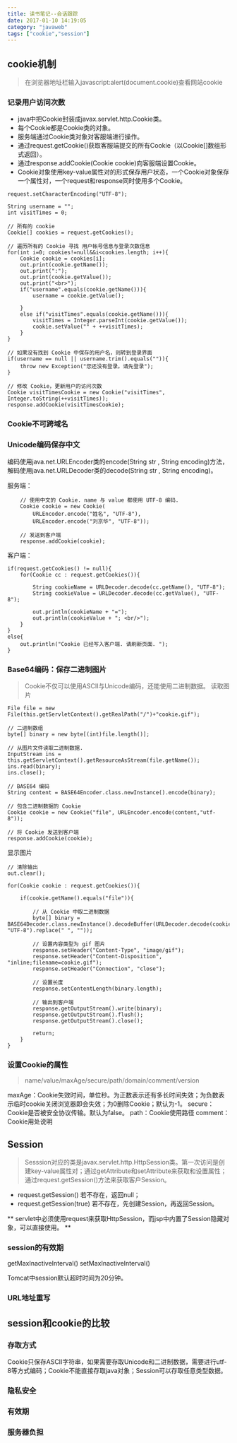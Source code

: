 ```yaml
---
title: 读书笔记--会话跟踪
date: 2017-01-10 14:19:05
category: "javaweb"
tags: ["cookie","session"]
---
```


## cookie机制

> 在浏览器地址栏输入javascript:alert(document.cookie)查看网站cookie

### 记录用户访问次数

* java中把Cookie封装成javax.servlet.http.Cookie类。
* 每个Cookie都是Cookie类的对象。
* 服务端通过Cookie类对象对客服端进行操作。
* 通过request.getCookie()获取客服端提交的所有Cookie（以Cookie[]数组形式返回）。
* 通过response.addCookie(Cookie cookie)向客服端设置Cookie。
* Cookie对象使用key-value属性对的形式保存用户状态，一个Cookie对象保存一个属性对，一个request和response同时使用多个Cookie。
```
request.setCharacterEncoding("UTF-8");

String username = "";
int visitTimes = 0;

// 所有的 cookie
Cookie[] cookies = request.getCookies();

// 遍历所有的 Cookie 寻找 用户帐号信息与登录次数信息
for(int i=0; cookies!=null&&i<cookies.length; i++){
	Cookie cookie = cookies[i];
	out.print(cookie.getName());
	out.print(":");
	out.print(cookie.getValue());
	out.print("<br>");
	if("username".equals(cookie.getName())){
		username = cookie.getValue();
		
	}
	else if("visitTimes".equals(cookie.getName())){
		visitTimes = Integer.parseInt(cookie.getValue());
		cookie.setValue("" + ++visitTimes);
	}
}

// 如果没有找到 Cookie 中保存的用户名，则转到登录界面
if(username == null || username.trim().equals("")){
	throw new Exception("您还没有登录。请先登录");
}

// 修改 Cookie，更新用户的访问次数
Cookie visitTimesCookie = new Cookie("visitTimes", Integer.toString(++visitTimes));
response.addCookie(visitTimesCookie);
```

### Cookie不可跨域名

### Unicode编码保存中文

编码使用java.net.URLEncoder类的encode(String str , String encoding)方法，解码使用java.net.URLDecoder类的decode(String str , String encoding)。

服务端：
```
	// 使用中文的 Cookie. name 与 value 都使用 UTF-8 编码. 
	Cookie cookie = new Cookie(
		URLEncoder.encode("姓名", "UTF-8"), 
		URLEncoder.encode("刘京华", "UTF-8"));
		
	// 发送到客户端	
	response.addCookie(cookie);
```
客户端：
```
if(request.getCookies() != null){
	for(Cookie cc : request.getCookies()){
	
		String cookieName = URLDecoder.decode(cc.getName(), "UTF-8");
		String cookieValue = URLDecoder.decode(cc.getValue(), "UTF-8");
		
		out.println(cookieName + "=");
		out.println(cookieValue + "; <br/>");
	}
}
else{
	out.println("Cookie 已经写入客户端. 请刷新页面. ");
}
```

### Base64编码：保存二进制图片

> Cookie不仅可以使用ASCII与Unicode编码，还能使用二进制数据。
读取图片

```
File file = new File(this.getServletContext().getRealPath("/")+"cookie.gif");

// 二进制数组
byte[] binary = new byte[(int)file.length()];

// 从图片文件读取二进制数据. 
InputStream ins = this.getServletContext().getResourceAsStream(file.getName());
ins.read(binary);
ins.close();

// BASE64 编码
String content = BASE64Encoder.class.newInstance().encode(binary);

// 包含二进制数据的 Cookie
Cookie cookie = new Cookie("file", URLEncoder.encode(content,"utf-8"));
	
// 将 Cookie 发送到客户端	
response.addCookie(cookie);
```
显示图片
```
// 清除输出
out.clear();

for(Cookie cookie : request.getCookies()){

	if(cookie.getName().equals("file")){
	
		// 从 Cookie 中取二进制数据
		byte[] binary = BASE64Decoder.class.newInstance().decodeBuffer(URLDecoder.decode(cookie.getValue(), "UTF-8").replace(" ", ""));
		
		// 设置内容类型为 gif 图片
		response.setHeader("Content-Type", "image/gif");
		response.setHeader("Content-Disposition", "inline;filename=cookie.gif");
		response.setHeader("Connection", "close");
		
		// 设置长度
		response.setContentLength(binary.length);
		
		// 输出到客户端
		response.getOutputStream().write(binary);
		response.getOutputStream().flush();
		response.getOutputStream().close();
		
		return;
	}
}
```
### 设置Cookie的属性
> name/value/maxAge/secure/path/domain/comment/version

maxAge：Cookie失效时间，单位秒。为正数表示还有多长时间失效；为负数表示临时cookie关闭浏览器即会失效；为0删除Cookie；默认为-1。
secure：Cookie是否被安全协议传输。默认为false。
path：Cookie使用路径
comment：Cookie用处说明


## Session

> Sesssion对应的类是javax.servlet.http.HttpSession类。第一次访问是创建key-value属性对；通过getAttribute和setAttribute来获取和设置属性；通过request.getSession()方法来获取客户Session。

* request.getSession() 若不存在，返回null；
* request.getSession(true) 若不存在，先创建Session，再返回Session。

** servlet中必须使用request来获取HttpSession，而jsp中内置了Session隐藏对象，可以直接使用。 **

### session的有效期
getMaxInactiveInterval()
setMaxInactiveInterval() 

Tomcat中session默认超时时间为20分钟。

### URL地址重写

## session和cookie的比较

### 存取方式
Cookie只保存ASCII字符串，如果需要存取Unicode和二进制数据，需要进行utf-8等方式编码；Cookie不能直接存取java对象；Session可以存取任意类型数据。

### 隐私安全


### 有效期

### 服务器负担

